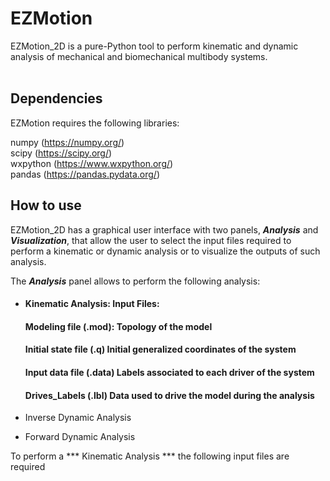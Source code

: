 # EZMotion
 
EZMotion_2D is a pure-Python tool to perform kinematic and dynamic analysis of mechanical and biomechanical multibody systems. <br>
<br>
## Dependencies

EZMotion requires the following libraries:

numpy (https://numpy.org/) <br>
scipy (https://scipy.org/) <br>
wxpython (https://www.wxpython.org/) <br>
pandas (https://pandas.pydata.org/)
<br>
## How to use

EZMotion_2D has a graphical user interface with two panels, ***Analysis*** and ***Visualization***, that allow the user to select the input files required to perform a kinematic or dynamic analysis or to visualize the outputs of such analysis. 

The ***Analysis*** panel allows to perform the following analysis: <br> 
* #### Kinematic Analysis: Input Files:   <br>
  #### Modeling file (.mod): Topology of the model
  #### Initial state file (.q) Initial generalized coordinates of the system
  #### Input data file (.data) Labels associated to each driver of the system
  #### Drives_Labels (.lbl) Data used to drive the model during the analysis
    
  
* Inverse Dynamic Analysis <br> 
* Forward Dynamic Analysis <br> 

To perform a *** Kinematic Analysis *** the following input files are required <br> 

